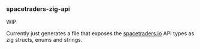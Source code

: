 ### spacetraders-zig-api
WIP

Currently just generates a file that exposes the [spacetraders.io](https://spacetraders.io/) API types as zig structs, enums and strings.
